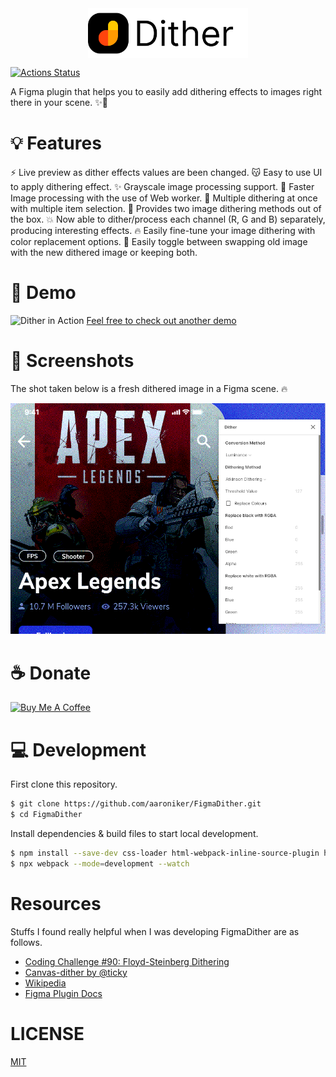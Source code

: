 <img src="./fd.png" height="80" style="display: table; margin: 0 auto;"/>

[![Actions Status](https://github.com/ahkohd/FigmaDither/workflows/ProdBuild/badge.svg)](https://github.com/ahkohd/FigmaDither/workflows/ProdBuild/badge.svg)

A Figma plugin that helps you to easily add dithering effects to images right there in your scene. ✨🦄

# 💡 Features
⚡ Live preview as dither effects values are been changed.
😽 Easy to use UI to apply dithering effect.
✨ Grayscale image processing support.
🚀 Faster Image processing with the use of Web worker.
🙌 Multiple dithering at once with multiple item selection.
🎉 Provides two image dithering methods out of the box.
💥 Now able to dither/process each channel (R, G and B) separately, producing interesting effects.
🔥 Easily fine-tune your image dithering with color replacement options.
👀 Easily toggle between swapping old image with the new dithered image or keeping both.

# 🎥 Demo
![Dither in Action](./demo-naruto.gif)
[Feel free to check out another demo](./demo.gif)
# 📸 Screenshots
The shot taken below is a fresh dithered image in a Figma scene. 🔥

![Dithered Image 🔥](./dither-shot.png)

# ☕️ Donate
<a href="https://www.buymeacoffee.com/jwlE0N8" target="_blank"><img src="https://bmc-cdn.nyc3.digitaloceanspaces.com/BMC-button-images/custom_images/orange_img.png" alt="Buy Me A Coffee" style="height: auto !important;width: auto !important;" ></a>

# 💻 Development
First clone this repository.

```bash
$ git clone https://github.com/aaroniker/FigmaDither.git
$ cd FigmaDither
```
Install dependencies & build files to start local development.

```bash
$ npm install --save-dev css-loader html-webpack-inline-source-plugin html-webpack-plugin style-loader ts-loader typescript url-loader webpack webpack-cli raw-loader
$ npx webpack --mode=development --watch
```

# Resources
Stuffs I found really helpful when I was developing FigmaDither are as follows.
- [Coding Challenge #90: Floyd-Steinberg Dithering](https://www.youtube.com/watch?v=0L2n8Tg2FwI)
- [Canvas-dither by @ticky](https://github.com/ticky/canvas-dither)
- [Wikipedia](https://en.wikipedia.org/wiki/Dither)
- [Figma Plugin Docs](https://www.figma.com/plugin-docs/intro/)

# LICENSE
[MIT](./LICENSE.md)
